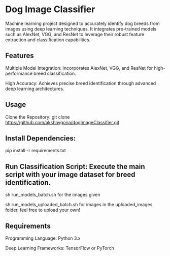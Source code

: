 # Dog Image Classifier
Machine learning project designed to accurately identify dog breeds from images using deep learning techniques. It integrates pre-trained models such as AlexNet, VGG, and ResNet to leverage their robust feature extraction and classification capabilities.

## Features
Multiple Model Integration: Incorporates AlexNet, VGG, and ResNet for high-performance breed classification.

High Accuracy: Achieves precise breed identification through advanced deep learning architectures.

## Usage
Clone the Repository:
git clone https://github.com/akshaygona/dogImageClassifier.git

## Install Dependencies:
pip install -r requirements.txt

## Run Classification Script: Execute the main script with your image dataset for breed identification.
sh run_models_batch.sh for the images given

sh run_models_uploaded_batch.sh for images in the uploaded_images folder, feel free to upload your own!

## Requirements
Programming Language: Python 3.x

Deep Learning Frameworks: TensorFlow or PyTorch


